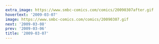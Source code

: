 ```yaml
---
extra_image: https://www.smbc-comics.com/comics/20090307after.gif
hovertext: '2009-03-07'
image: https://www.smbc-comics.com/comics/20090307.gif
next: '2009-03-08'
prev: '2009-03-06'
title: '2009-03-07'
---
```

